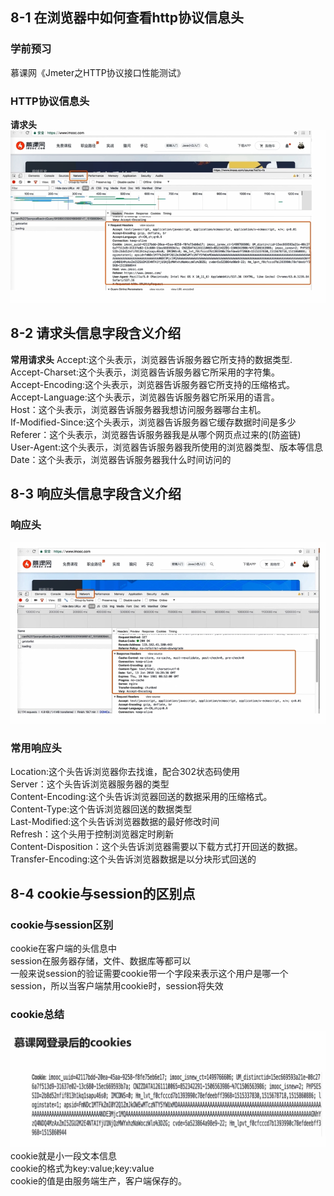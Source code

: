 

## 8-1 在浏览器中如何查看http协议信息头
### 学前预习
慕课网《Jmeter之HTTP协议接口性能测试》
### HTTP协议信息头
**请求头**
![请求头](./img/请求头.png)
## 8-2 请求头信息字段含义介绍
**常用请求头**
Accept:这个头表示，浏览器告诉服务器它所支持的数据类型.<br>
Accept-Charset:这个头表示，浏览器告诉服务器它所采用的字符集。<br>
Accept-Encoding:这个头表示，浏览器告诉服务器它所支持的压缩格式。<br>
Accept-Language:这个头表示，浏览器告诉服务器它所采用的语言。<br>
Host：这个头表示，浏览器告诉服务器我想访问服务器哪台主机。<br>
If-Modified-Since:这个头表示，浏览器告诉服务器它缓存数据时间是多少<br>
Referer：这个头表示，浏览器告诉服务器我是从哪个网页点过来的(防盗链)<br>
User-Agent:这个头表示，浏览器告诉服务器我所使用的浏览器类型、版本等信息<br>
Date：这个头表示，浏览器告诉服务器我什么时间访问的<br>

## 8-3 响应头信息字段含义介绍
### 响应头
![响应头](./img/响应头.png)
### 常用响应头
Location:这个头告诉浏览器你去找谁，配合302状态码使用<br>
Server：这个头告诉浏览器服务器的类型<br>
Content-Encoding:这个头告诉浏览器回送的数据采用的压缩格式。<br>
Content-Type:这个告诉浏览器回送的数据类型<br>
Last-Modified:这个头告诉浏览器数据的最好修改时间<br>
Refresh：这个头用于控制浏览器定时刷新<br>
Content-Disposition：这个头告诉浏览器需要以下载方式打开回送的数据。<br>
Transfer-Encoding:这个头告诉浏览器数据是以分块形式回送的<br>

## 8-4 cookie与session的区别点
### cookie与session区别
cookie在客户端的头信息中<br>
session在服务器存储，文件、数据库等都可以<br>
一般来说session的验证需要cookie带一个字段来表示这个用户是哪一个session，所以当客户端禁用cookie时，session将失效<br>
### cookie总结
![慕课网登录后的cookies](./img/慕课网登录后的cookies.png)<br>
cookie就是小一段文本信息<br>
cookie的格式为key:value;key:value<br>
cookie的值是由服务端生产，客户端保存的。<br>
